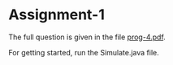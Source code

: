 # Assignment-1

The full question is given in the file [prog-4.pdf].

[prog-4.pdf]: https://github.com/ocimakamboj/DSA/blob/master/prog-4/prog-4.pdf

For getting started, run the Simulate.java file.
